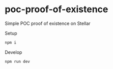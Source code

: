 # poc-proof-of-existence

Simple POC proof of existence on Stellar

Setup

```bash
npm i
```

Develop

```bash
npm run dev
```
